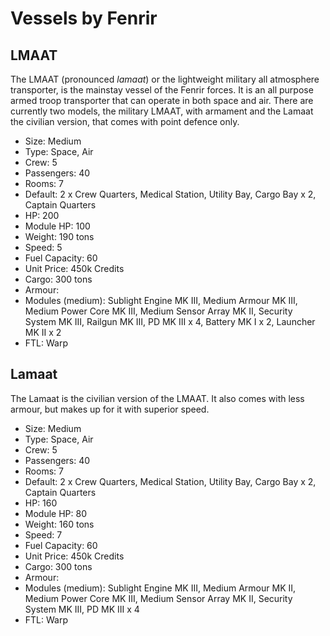 # Vessels by Fenrir

## LMAAT

The LMAAT (pronounced _lamaat_) or the lightweight military all atmosphere
transporter, is the mainstay vessel of the Fenrir forces. It is an all purpose
armed troop transporter that can operate in both space and air. There are
currently two models, the military LMAAT, with armament and the Lamaat the
civilian version, that comes with point defence only.

- Size: Medium
- Type: Space, Air
- Crew: 5
- Passengers: 40
- Rooms: 7
- Default: 2 x Crew Quarters, Medical Station, Utility Bay, Cargo Bay x 2, Captain Quarters
- HP: 200
- Module HP: 100
- Weight: 190 tons
- Speed: 5
- Fuel Capacity: 60
- Unit Price: 450k Credits
- Cargo: 300 tons
- Armour:
- Modules (medium): Sublight Engine MK III, Medium Armour MK III, Medium Power Core MK III, Medium Sensor Array MK II, Security System MK III, Railgun MK III, PD MK III x 4, Battery MK I x 2, Launcher MK II x 2
- FTL: Warp

## Lamaat

The Lamaat is the civilian version of the LMAAT. It also comes with less armour,
but makes up for it with superior speed.

- Size: Medium
- Type: Space, Air
- Crew: 5
- Passengers: 40
- Rooms: 7
- Default: 2 x Crew Quarters, Medical Station, Utility Bay, Cargo Bay x 2, Captain Quarters
- HP: 160
- Module HP: 80
- Weight: 160 tons
- Speed: 7
- Fuel Capacity: 60
- Unit Price: 450k Credits
- Cargo: 300 tons
- Armour:
- Modules (medium): Sublight Engine MK III, Medium Armour MK II, Medium Power Core MK III, Medium Sensor Array MK II, Security System MK III, PD MK III x 4
- FTL: Warp
